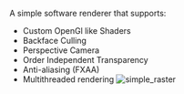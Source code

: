 A simple software renderer that supports:
- Custom OpenGl like Shaders
- Backface Culling
- Perspective Camera
- Order Independent Transparency
- Anti-aliasing (FXAA)
- Multithreaded rendering
![simple_raster](https://github.com/user-attachments/assets/8ba7de37-483a-4feb-bb3b-bcfc531486c0)
